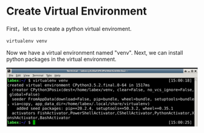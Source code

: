 # Create Virtual Environment

First，let us to create a python virtual enviroment.

```bash
virtualenv venv
```

Now we have a virtual environment named "venv". Next, we can install python packages in the virtual environment.

![1-1](assets/lab-python-virtual-env-1-1.png)
